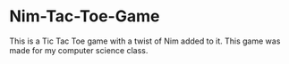 # Nim-Tac-Toe-Game
This is a Tic Tac Toe game with a twist of Nim added to it. This game was made for my computer science class.

